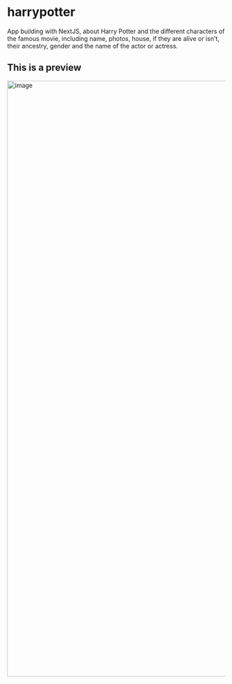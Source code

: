 # harrypotter

App building with NextJS, about Harry Potter and the different characters of the famous movie, including name, photos, house, if they are alive or isn't, their ancestry, gender and the name of the actor or actress.

## This is a preview

<img width="1377" alt="image" src="https://user-images.githubusercontent.com/68169750/195893172-5ce4b1cc-a1ac-432a-8f46-0e52bf88e831.png">
